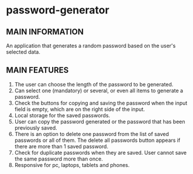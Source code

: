# password-generator
MAIN INFORMATION
---------------------------------------------------------------
An application that generates a random password based on the user's selected data.

MAIN FEATURES
---------------------------------------------------------------
1. The user can choose the length of the password to be generated.
2. Can select one (mandatory) or several, or even all items to generate a password.
3. Check the buttons for copying and saving the password when the input field is empty, which are on the right side of the input.
4. Local storage for the saved passwords.
5. User can copy the password generated or the password that has been previously saved.
6. There is an option to delete one password from the list of saved passwords or all of them. The delete all passwords button appears if there are more than 1 saved password.
7. Check for duplicate passwords when they are saved. User cannot save the same password more than once.
8. Responsive for pc, laptops, tablets and phones.
